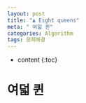 ```yaml
---
layout: post
title: "♟ Eight queens"
meta: " 여덟 퀸"
categories: Algorithm
tags: 문제해결
---
```




* content
{:toc}
# 여덟 퀸


